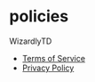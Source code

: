 # policies

WizardlyTD
- [Terms of Service](https://github.com/SweeneyBeard/policies/blob/main/wizardlytd-tos.md)
- [Privacy Policy](#)
